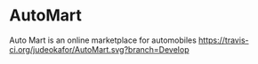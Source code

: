 # AutoMart

Auto Mart is an online marketplace for automobiles
https://travis-ci.org/judeokafor/AutoMart.svg?branch=Develop
